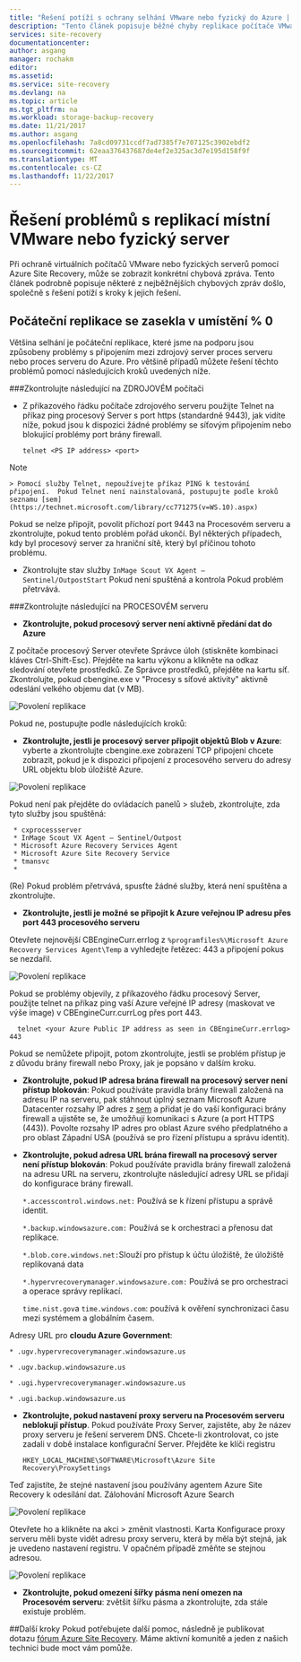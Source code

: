 ```yaml
---
title: "Řešení potíží s ochrany selhání VMware nebo fyzický do Azure | Microsoft Docs"
description: "Tento článek popisuje běžné chyby replikace počítače VMware a řešení potíží s nimi"
services: site-recovery
documentationcenter: 
author: asgang
manager: rochakm
editor: 
ms.assetid: 
ms.service: site-recovery
ms.devlang: na
ms.topic: article
ms.tgt_pltfrm: na
ms.workload: storage-backup-recovery
ms.date: 11/21/2017
ms.author: asgang
ms.openlocfilehash: 7a8cd09731ccdf7ad7385f7e707125c3902ebdf2
ms.sourcegitcommit: 62eaa376437687de4ef2e325ac3d7e195d158f9f
ms.translationtype: MT
ms.contentlocale: cs-CZ
ms.lasthandoff: 11/22/2017
---
```

# <a name="troubleshoot-on-premises-vmwarephysical-server-replication-issues"></a>Řešení problémů s replikací místní VMware nebo fyzický server
Při ochraně virtuálních počítačů VMware nebo fyzických serverů pomocí Azure Site Recovery, může se zobrazit konkrétní chybová zpráva. Tento článek podrobně popisuje některé z nejběžnějších chybových zpráv došlo, společně s řešení potíží s kroky k jejich řešení.


## <a name="initial-replication-is-stuck-at-0"></a>Počáteční replikace se zasekla v umístění % 0
Většina selhání je počáteční replikace, které jsme na podporu jsou způsobeny problémy s připojením mezi zdrojový server proces serveru nebo proces serveru do Azure.
Pro většině případů můžete řešení těchto problémů pomocí následujících kroků uvedených níže.

###<a name="check-the-following-on-source-machine"></a>Zkontrolujte následující na ZDROJOVÉM počítači
* Z příkazového řádku počítače zdrojového serveru použijte Telnet na příkaz ping procesový Server s port https (standardně 9443), jak vidíte níže, pokud jsou k dispozici žádné problémy se síťovým připojením nebo blokující problémy port brány firewall.

    `telnet <PS IP address> <port>`
> [!NOTE]
    > Pomocí služby Telnet, nepoužívejte příkaz PING k testování připojení.  Pokud Telnet není nainstalovaná, postupujte podle kroků seznamu [sem](https://technet.microsoft.com/library/cc771275(v=WS.10).aspx)

Pokud se nelze připojit, povolit příchozí port 9443 na Procesovém serveru a zkontrolujte, pokud tento problém pořád ukončí. Byl některých případech, kdy byl procesový server za hraniční sítě, který byl příčinou tohoto problému.

* Zkontrolujte stav služby `InMage Scout VX Agent – Sentinel/OutpostStart` Pokud není spuštěná a kontrola Pokud problém přetrvává.   

###<a name="check-the-following-on-process-server"></a>Zkontrolujte následující na PROCESOVÉM serveru

* **Zkontrolujte, pokud procesový server není aktivně předání dat do Azure**

Z počítače procesový Server otevřete Správce úloh (stiskněte kombinaci kláves Ctrl-Shift-Esc). Přejděte na kartu výkonu a klikněte na odkaz sledování otevřete prostředků. Ze Správce prostředků, přejděte na kartu síť. Zkontrolujte, pokud cbengine.exe v "Procesy s síťové aktivity" aktivně odeslání velkého objemu dat (v MB).

![Povolení replikace](./media/site-recovery-protection-common-errors/cbengine.png)

Pokud ne, postupujte podle následujících kroků:

* **Zkontrolujte, jestli je procesový server připojit objektů Blob v Azure**: vyberte a zkontrolujte cbengine.exe zobrazení TCP připojení chcete zobrazit, pokud je k dispozici připojení z procesového serveru do adresy URL objektu blob úložiště Azure.

![Povolení replikace](./media/site-recovery-protection-common-errors/rmonitor.png)

Pokud není pak přejděte do ovládacích panelů > služeb, zkontrolujte, zda tyto služby jsou spuštěná:

     * cxprocessserver
     * InMage Scout VX Agent – Sentinel/Outpost
     * Microsoft Azure Recovery Services Agent
     * Microsoft Azure Site Recovery Service
     * tmansvc
     *
(Re) Pokud problém přetrvává, spusťte žádné služby, která není spuštěna a zkontrolujte.

* **Zkontrolujte, jestli je možné se připojit k Azure veřejnou IP adresu přes port 443 procesového serveru**

Otevřete nejnovější CBEngineCurr.errlog z `%programfiles%\Microsoft Azure Recovery Services Agent\Temp` a vyhledejte řetězec: 443 a připojení pokus se nezdařil.

![Povolení replikace](./media/site-recovery-protection-common-errors/logdetails1.png)

Pokud se problémy objevily, z příkazového řádku procesový Server, použijte telnet na příkaz ping vaší Azure veřejné IP adresy (maskovat ve výše image) v CBEngineCurr.currLog přes port 443.

      telnet <your Azure Public IP address as seen in CBEngineCurr.errlog>  443
Pokud se nemůžete připojit, potom zkontrolujte, jestli se problém přístup je z důvodu brány firewall nebo Proxy, jak je popsáno v dalším kroku.


* **Zkontrolujte, pokud IP adresa brána firewall na procesový server není přístup blokován**: Pokud používáte pravidla brány firewall založená na adresu IP na serveru, pak stáhnout úplný seznam Microsoft Azure Datacenter rozsahy IP adres z [sem](https://www.microsoft.com/download/details.aspx?id=41653) a přidat je do vaší konfiguraci brány firewall a ujistěte se, že umožňují komunikaci s Azure (a port HTTPS (443)).  Povolte rozsahy IP adres pro oblast Azure svého předplatného a pro oblast Západní USA (používá se pro řízení přístupu a správu identit).

* **Zkontrolujte, pokud adresa URL brána firewall na procesový server není přístup blokován**: Pokud používáte pravidla brány firewall založená na adresu URL na serveru, zkontrolujte následující adresy URL se přidají do konfigurace brány firewall.

  `*.accesscontrol.windows.net:` Používá se k řízení přístupu a správě identit.

  `*.backup.windowsazure.com:` Používá se k orchestraci a přenosu dat replikace.

  `*.blob.core.windows.net:`Slouží pro přístup k účtu úložiště, že úložiště replikovaná data

  `*.hypervrecoverymanager.windowsazure.com:` Používá se pro orchestraci a operace správy replikací.

  `time.nist.gov`a `time.windows.com`: používá k ověření synchronizaci času mezi systémem a globálním časem.

Adresy URL pro **cloudu Azure Government**:

`* .ugv.hypervrecoverymanager.windowsazure.us`

`* .ugv.backup.windowsazure.us`

`* .ugi.hypervrecoverymanager.windowsazure.us`

`* .ugi.backup.windowsazure.us`

* **Zkontrolujte, pokud nastavení proxy serveru na Procesovém serveru neblokují přístup**.  Pokud používáte Proxy Server, zajistěte, aby že název proxy serveru je řešení serverem DNS.
Chcete-li zkontrolovat, co jste zadali v době instalace konfigurační Server. Přejděte ke klíči registru

    `HKEY_LOCAL_MACHINE\SOFTWARE\Microsoft\Azure Site Recovery\ProxySettings`

Teď zajistíte, že stejné nastavení jsou používány agentem Azure Site Recovery k odesílání dat.
Zálohování Microsoft Azure Search

![Povolení replikace](./media/site-recovery-protection-common-errors/mab.png)

Otevřete ho a klikněte na akci > změnit vlastnosti. Karta Konfigurace proxy serveru měli byste vidět adresu proxy serveru, která by měla být stejná, jak je uvedeno nastavení registru. V opačném případě změňte se stejnou adresou.

![Povolení replikace](./media/site-recovery-protection-common-errors/mabproxy.png)

* **Zkontrolujte, pokud omezení šířky pásma není omezen na Procesovém serveru**: zvětšit šířku pásma a zkontrolujte, zda stále existuje problém.

##<a name="next-steps"></a>Další kroky
Pokud potřebujete další pomoc, následně je publikovat dotazu [fórum Azure Site Recovery](https://social.msdn.microsoft.com/Forums/azure/home?forum=hypervrecovmgr). Máme aktivní komunitě a jeden z našich technici bude moct vám pomůže.
